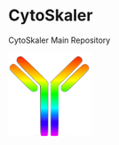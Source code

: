 # CytoSkaler
CytoSkaler Main Repository

<img src="https://github.com/awezmm/CytoSkaler/blob/master/imagesForREADME/iconnn.png" alt="Kitten"
	title="Icon" width="150" height="150" align="center" />
